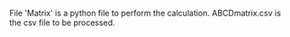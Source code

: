 File 'Matrix' is a python file to perform the calculation.
ABCDmatrix.csv is the csv file to be processed.
